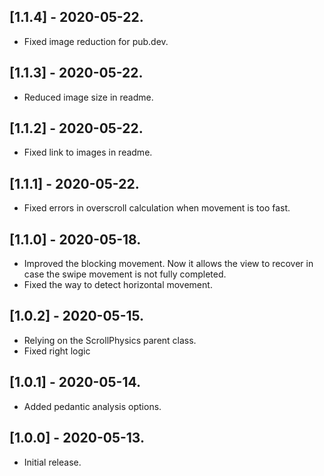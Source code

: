 ## [1.1.4] - 2020-05-22.

* Fixed image reduction for pub.dev.

## [1.1.3] - 2020-05-22.

* Reduced image size in readme.

## [1.1.2] - 2020-05-22.

* Fixed link to images in readme.

## [1.1.1] - 2020-05-22.

* Fixed errors in overscroll calculation when movement is too fast.

## [1.1.0] - 2020-05-18.

* Improved the blocking movement. Now it allows the view to recover in case the swipe movement is not fully completed.
* Fixed the way to detect horizontal movement.

## [1.0.2] - 2020-05-15.

* Relying on the ScrollPhysics parent class.
* Fixed right logic

## [1.0.1] - 2020-05-14.

* Added pedantic analysis options.

## [1.0.0] - 2020-05-13.

* Initial release.
